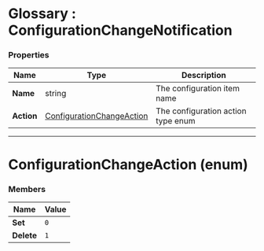 ﻿# Glossary : ConfigurationChangeNotification

### Properties

| Name | Type | Description |
| ------------- | ------------- | ----- |
| **Name** | string | The configuration item name |
| **Action** | [ConfigurationChangeAction](../glossary/configuration-change-notification#configurationchangeaction-enum) | The configuration action type enum |
<hr />

# ConfigurationChangeAction (enum)

### Members

| Name | Value |
| ---- | ----- |
| **Set** | `0` |
| **Delete** | `1` |
